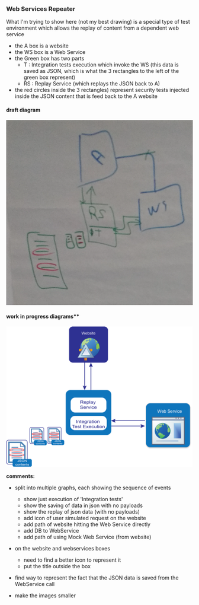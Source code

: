 ### Web Services Repeater

What I'm trying to show here (not my best drawing) is a special type of test environment which allows the replay of content from a dependent web service

  - the A box is a website
  - the WS box is a Web Service
  - the Green box has two parts
    - T : Integration tests execution which invoke the WS (this data is saved as JSON, which is what the 3 rectangles to the left of the green box represent)
    - RS : Replay Service (which replays the JSON back to A)
  - the red circles inside the 3 rectangles) represent security tests injected inside the JSON content that is feed back to the A website

#### draft diagram

![](images/Web-Services-repeater.png)

#### work in progress diagrams**

![](images/1st-draft.png)

**comments:**

 - split into multiple graphs, each showing the sequence of events
    - show just execution of 'Integration tests'
    - show the saving of data in json with no payloads
    - show the replay of json data (with no payloads)
    - add icon of user simulated request on the website
    - add path of website hitting the Web Service directly
    - add DB to WebService
    - add path of using Mock Web Service (from website)
  - on the website and webservices boxes
    - need to find a better icon to represent it
    - put the title outside the box
  - find way to represent the fact that the JSON data is saved from the WebService call
  
 - make the images smaller
